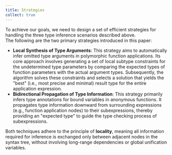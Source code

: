```yaml
---
title: Strategies
collect: true
---
```


To achieve our goals, we need to design a set of efficient strategies for handling the three type inference scenarios described above.  
The following are the two primary strategies introduced in this paper:

- **Local Synthesis of Type Arguments**: This strategy aims to automatically infer omitted type arguments in polymorphic function applications. Its core approach involves generating a set of local subtype constraints for the undetermined type parameters by comparing the expected types of function parameters with the actual argument types. Subsequently, the algorithm solves these constraints and selects a solution that yields the "best" (i.e., most precise and minimal) result type for the entire application expression.  
- **Bidirectional Propagation of Type Information**: This strategy primarily infers type annotations for bound variables in anonymous functions. It propagates type information downward from surrounding expressions (e.g., function application nodes) to their subexpressions, thereby providing an "expected type" to guide the type checking process of subexpressions.  

Both techniques adhere to the principle of **locality**, meaning all information required for inference is exchanged only between adjacent nodes in the syntax tree, without involving long-range dependencies or global unification variables.
